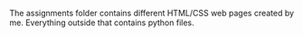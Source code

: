The assignments folder contains different HTML/CSS web pages created by me. Everything outside that contains python files.
